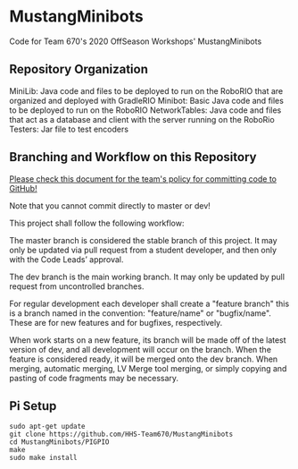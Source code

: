 # MustangMinibots
Code for Team 670's 2020 OffSeason Workshops' MustangMinibots

## Repository Organization
MiniLib: Java code and files to be deployed to run on the RoboRIO that are organized and deployed with GradleRIO
Minibot: Basic Java code and files to be deployed to run on the RoboRIO 
NetworkTables: Java code and files that act as a database and client with the server running on the RoboRio
Testers: Jar file to test encoders

## Branching and Workflow on this Repository
[Please check this document for the team's policy for committing code to GitHub!](https://docs.google.com/document/d/1vO_dtVTDw3-l0x0BabiAE5C45O6bJlQeLL1Uy9McOcQ/edit)

Note that you cannot commit directly to master or dev!

This project shall follow the following workflow:

The master branch is considered the stable branch of this project. It may only be updated via pull request from a student developer, and then only with the Code Leads’ approval.

The dev branch is the main working branch. It may only be updated by pull request from uncontrolled branches.

For regular development each developer shall create a "feature branch" this is a branch named in the convention: "feature/name" or "bugfix/name". These are for new features and for bugfixes, respectively.

When work starts on a new feature, its branch will be made off of the latest version of dev, and all development will occur on the branch. When the feature is considered ready, it will be merged onto the dev branch. When merging, automatic merging, LV Merge tool merging, or simply copying and pasting of code fragments may be necessary.

## Pi Setup
```
sudo apt-get update
git clone https://github.com/HHS-Team670/MustangMinibots
cd MustangMinibots/PIGPIO
make
sudo make install
```



